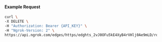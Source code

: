 <!-- Code generated for API Clients. DO NOT EDIT. -->

#### Example Request

```bash
curl \
-X DELETE \
-H "Authorization: Bearer {API_KEY}" \
-H "Ngrok-Version: 2" \
https://api.ngrok.com/edges/https/edghts_2vJ0OFu5kE4XyB4rVHlj0Ae9mLD/routes/edghtsrt_2vJ0OHnq8l09cSvLjAXBOs9d7sz/websocket_tcp_converter
```
